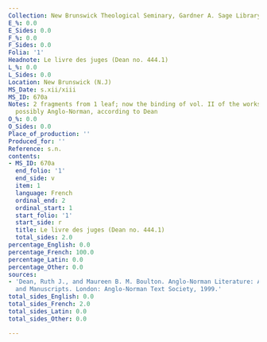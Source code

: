 ```yaml
---
Collection: New Brunswick Theological Seminary, Gardner A. Sage Library
E_%: 0.0
E_Sides: 0.0
F_%: 0.0
F_Sides: 0.0
Folia: '1'
Headnote: Le livre des juges (Dean no. 444.1)
L_%: 0.0
L_Sides: 0.0
Location: New Brunswick (N.J)
MS_Date: s.xii/xiii
MS_ID: 670a
Notes: 2 fragments from 1 leaf; now the binding of vol. II of the works of St Ambrose;
  possibly Anglo-Norman, according to Dean
O_%: 0.0
O_Sides: 0.0
Place_of_production: ''
Produced_for: ''
Reference: s.n.
contents:
- MS_ID: 670a
  end_folio: '1'
  end_side: v
  item: 1
  language: French
  ordinal_end: 2
  ordinal_start: 1
  start_folio: '1'
  start_side: r
  title: Le livre des juges (Dean no. 444.1)
  total_sides: 2.0
percentage_English: 0.0
percentage_French: 100.0
percentage_Latin: 0.0
percentage_Other: 0.0
sources:
- 'Dean, Ruth J., and Maureen B. M. Boulton. Anglo-Norman Literature: A Guide to Texts
  and Manuscripts. London: Anglo-Norman Text Society, 1999.'
total_sides_English: 0.0
total_sides_French: 2.0
total_sides_Latin: 0.0
total_sides_Other: 0.0

---
```

